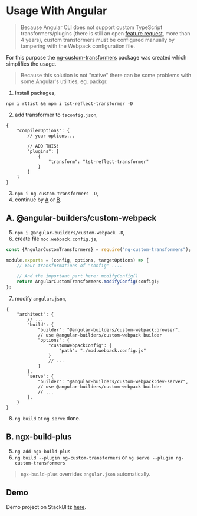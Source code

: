 # Usage With Angular
> Because Angular CLI does not support custom TypeScript transformers/plugins (there is still an open [feature request](https://github.com/angular/angular/issues/22434), more than 4 years), custom transformers must be configured manually by tampering with the Webpack configuration file.

For this purpose the [ng-custom-transformers](https://www.npmjs.com/package/ng-custom-transformers) 
package was created which simplifies the usage.

> Because this solution is not "native" there can be some problems with some Angular's utilities, eg. packgr.

1. Install packages,
```
npm i rttist && npm i tst-reflect-transformer -D
```
2. add transformer to `tsconfig.json`,
```json5
{
    "compilerOptions": {
        // your options...

        // ADD THIS!
        "plugins": [
            {
                "transform": "tst-reflect-transformer"
            }
        ]
    }
}
```
3. `npm i ng-custom-transformers -D`,
4. continue by [A](#a-angular-builderscustom-webpack) or [B](#b-ngx-build-plus).


## A. @angular-builders/custom-webpack
5. `npm i @angular-builders/custom-webpack -D`,
6. create file `mod.webpack.config.js`,
```javascript
const {AngularCustomTransformers} = require("ng-custom-transformers");

module.exports = (config, options, targetOptions) => {
    // Your transformations of "config" ....

    // And the important part here: modifyConfig()
    return AngularCustomTransformers.modifyConfig(config);
};
```
7. modify `angular.json`,
```json5
{
    "architect": {
        // ...
        "build": {
            "builder": "@angular-builders/custom-webpack:browser",
            // use @angular-builders/custom-webpack builder
            "options": {
                "customWebpackConfig": {
                    "path": "./mod.webpack.config.js"
                }
                // ...
            }
        },
        "serve": {
            "builder": "@angular-builders/custom-webpack:dev-server",
            // use @angular-builders/custom-webpack builder
            // ...
        },
    }
}
```
8. `ng build` or `ng serve` done.

## B. ngx-build-plus
5. `ng add ngx-build-plus`
6. `ng build --plugin ng-custom-transformers` or `ng serve --plugin ng-custom-transformers`

> `ngx-build-plus` overrides `angular.json` automatically.


## Demo
Demo project on StackBlitz [here](https://stackblitz.com/edit/tst-reflect-angular-ag-custom-transformers?file=src%2Fapp%2Fapp.component.ts).